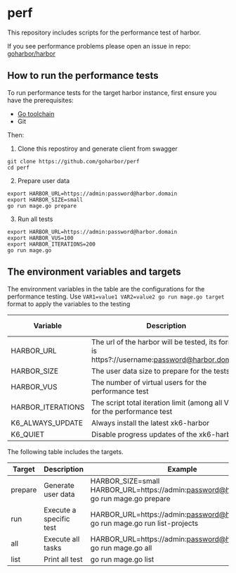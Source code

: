 # perf

This repository includes scripts for the performance test of harbor.


If you see performance problems please open an issue in repo:
[goharbor/harbor](https://github.com/goharbor/harbor)


## How to run the performance tests

To run performance tests for the target harbor instance, first ensure you have the prerequisites:

- [Go toolchain](https://go101.org/article/go-toolchain.html)
- Git

Then:

1. Clone this repostiroy and generate client from swagger
  ```shell
  git clone https://github.com/goharbor/perf
  cd perf
  ```

2. Prepare user data
  ```shell
  export HARBOR_URL=https://admin:password@harbor.domain
  export HARBOR_SIZE=small
  go run mage.go prepare
  ```

3. Run all tests
  ```shell
  export HARBOR_URL=https://admin:password@harbor.domain
  export HARBOR_VUS=100
  export HARBOR_ITERATIONS=200
  go run mage.go
  ```

## The environment variables  and targets

The environment variables in the table are the configurations for the performance testing. Use `VAR1=value1 VAR2=value2 go run mage.go target` format to apply the variables to the testing

| Variable                   | Description                                                  | Default value                                 |
| -------------------------- | ------------------------------------------------------------ | --------------------------------------------- |
| HARBOR_URL                 | The url of the harbor will be tested, its format is https?://username:password@harbor.domain |               |
| HARBOR_SIZE                | The user data size to prepare for the tests                  | small                                         |
| HARBOR_VUS                 | The number of virtual users for the performance test         | 500                                           |
| HARBOR_ITERATIONS          | The script total iteration limit (among all VUs) for the performance test | 1000                             |
| K6_ALWAYS_UPDATE           | Always install the latest xk6-harbor                         | false                                         |
| K6_QUIET                   | Disable progress updates of the xk6-harbor                   | false                                         |


The following table includes the targets.

| Target  | Description                                    | Example                                                                                  |
| ------- | ---------------------------------------------- | ---------------------------------------------------------------------------------------- |
| prepare | Generate user data                             | HARBOR_SIZE=small HARBOR_URL=https://admin:password@harbor.domain go run mage.go prepare |
| run     | Execute a specific test                        | HARBOR_URL=https://admin:password@harbor.domain go run mage.go run list-projects         |
| all     | Execute all tasks                              | HARBOR_URL=https://admin:password@harbor.domain go run mage.go all                       |
| list    | Print all test                                 | go run mage.go list                                                                      |
